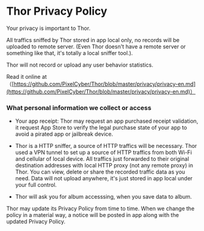# Thor Privacy Policy

Your privacy is important to Thor. 

All traffics sniffed by Thor stored in app local only, no records will be uploaded to remote server. (Even Thor doesn't have a remote server or something like that, it's totally a local sniffer tool.).

Thor will not record or upload any user behavior statistics.


Read it online at（[https://github.com/PixelCyber/Thor/blob/master/privacy/privacy-en.md](https://github.com/PixelCyber/Thor/blob/master/privacy/privacy-en.md)）


### What personal information we collect or access

- Your app receipt: Thor may request an app purchased receipt validation, it request App Store to verify the legal purchase state of your app to avoid a pirated app or jailbreak device. 

- Thor is a HTTP sniffer, a source of HTTP traffics will be necessary. Thor used a VPN tunnel to set up a source of HTTP traffics from both Wi-Fi and cellular of local device. All traffics just forwarded to their original destination addresses with local HTTP proxy (not any remote proxy) in Thor. You can view, delete or share the recorded traffic data as you need. Data will not upload anywhere, it's just stored in app local under your full control.

- Thor will ask you for album accesssing, when you save data to album.


Thor may update its Privacy Policy from time to time. When we change the policy in a material way, a notice will be posted in app along with the updated Privacy Policy.
